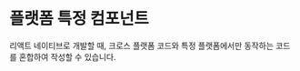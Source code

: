 # 플랫폼 특정 컴포넌트

리액트 네이티브로 개발할 때, 크로스 플랫폼 코드와 특정 플랫폼에서만 동작하는 코드를 혼합하여 작성할 수 있습니다.


<!--stackedit_data:
eyJoaXN0b3J5IjpbLTMxNzYzMzMwNywtNDg0ODc5MjE4XX0=
-->